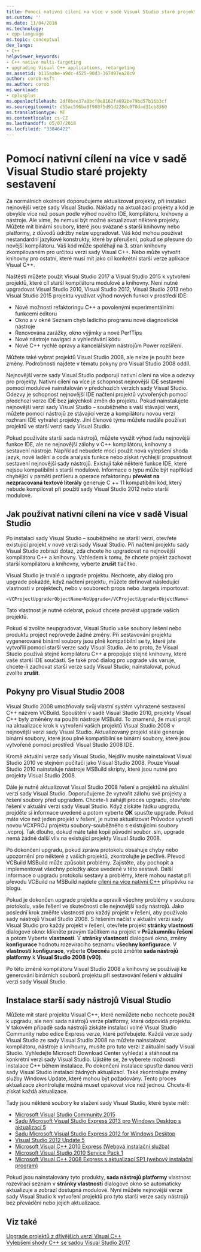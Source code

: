 ```yaml
---
title: Pomocí nativní cílení na více v sadě Visual Studio staré projekty sestavení | Microsoft Docs
ms.custom: ''
ms.date: 11/04/2016
ms.technology:
- cpp-language
ms.topic: conceptual
dev_langs:
- C++
helpviewer_keywords:
- C++ native multi-targeting
- upgrading Visual C++ applications, retargeting
ms.assetid: b115aabe-a9dc-4525-90d3-367d97ea20c9
author: corob-msft
ms.author: corob
ms.workload:
- cplusplus
ms.openlocfilehash: 2df0bee37a0bcf0e8162fa692be79bd57b16b3cf
ms.sourcegitcommit: d55ac596ba8f908f5d91d228dc070dad31cb8360
ms.translationtype: MT
ms.contentlocale: cs-CZ
ms.lasthandoff: 05/07/2018
ms.locfileid: "33846422"
---
```

# <a name="use-native-multi-targeting-in-visual-studio-to-build-old-projects"></a>Pomocí nativní cílení na více v sadě Visual Studio staré projekty sestavení

Za normálních okolností doporučujeme aktualizovat projekty, při instalaci nejnovější verze sady Visual Studio. Náklady na aktualizaci projekty a kód je obvykle více než posun podle výhod nového IDE, kompilátoru, knihovny a nástroje. Ale víme, že nemusí být možné aktualizovat některé projekty. Můžete mít binární soubory, které jsou svázané s starší knihovny nebo platformy, z důvodů údržby nelze upgradovat. Váš kód mohou používat nestandardní jazykové konstrukty, které by přerušení, pokud se přesune do novější kompilátoru. Váš kód může spoléhají na 3. stran knihovny zkompilovaném pro určitou verzi sady Visual C++. Nebo může vytvořit knihovny pro ostatní, které musí mít jako cíl konkrétní starší verze aplikace Visual C++.

Naštěstí můžete použít Visual Studio 2017 a Visual Studio 2015 k vytvoření projektů, které cíl starší kompilátoru modulové a knihovny. Není nutné upgradovat Visual Studio 2010, Visual Studio 2012, Visual Studio 2013 nebo Visual Studio 2015 projektu využívat výhod nových funkcí v prostředí IDE:

 - Nové možnosti refaktoringu C++ a povolenými experimentálními funkcemi editoru
 - Okno a v okně Seznam chyb ladicího programu nové diagnostické nástroje
 - Renovována zarážky, okno výjimky a nové PerfTips
 - Nové nástroje navigaci a vyhledávání kódu
 - Nové C++ rychlé opravy a kancelářským nástrojům Power rozšíření.

Můžete také vybrat projektů Visual Studio 2008, ale nelze je použít beze změny. Podrobnosti najdete v tématu pokyny pro Visual Studio 2008 oddíl.

Nejnovější verze sady Visual Studio podporují nativní cílení na více a odezvy pro projekty. Nativní cílení na více je schopnost nejnovější IDE sestavení pomocí modulové nainstalován v předchozích verzích sady Visual Studio. Odezvy je schopnost nejnovější IDE načtení projektů vytvořených pomocí předchozí verze IDE bez jakýchkoli změn do projektu. Pokud nainstalujete nejnovější verzi sady Visual Studio – souběžného s vaší stávající verzi, můžete pomocí nástrojů ze stávající verze a kompilátoru novou verzi rozhraní IDE vytvářet projekty. Jiní členové týmu můžete nadále používat projektů ve starší verzi sady Visual Studio.

Pokud používáte starší sada nástrojů, můžete využít výhod řadu nejnovější funkce IDE, ale ne nejnovější zálohy v C++ kompilátoru, knihovny a sestavení nástroje. Například nebudete moci použít nová vylepšení shoda jazyk, nové ladění a code analysis funkce nebo získat rychlejší propustnost sestavení nejnovější sady nástrojů. Existují také některé funkce IDE, které nejsou kompatibilní s starší modulové. Informace o typu může být například chybějící v paměti profileru a operace refaktoringu **převést na nezpracovaná textové literály** generuje C ++ 11 kompatibilní kód, který nebude kompilovat při použití sady Visual Studio 2012 nebo starší modulové.

## <a name="how-to-use-native-multi-targeting-in-visual-studio"></a>Jak používat nativní cílení na více v sadě Visual Studio

Po instalaci sady Visual Studio – souběžného se starší verzí, otevřete existující projekt v nové verzi sady Visual Studio. Při načtení projektu sady Visual Studio zobrazí dotaz, zda chcete ho upgradovat na nejnovější kompilátoru C++ a knihovny. Vzhledem k tomu, že chcete projekt zachovat starší kompilátoru a knihovny, vyberte **zrušit** tlačítko.

Visual Studio je trvalé o upgrade projektu. Nechcete, aby dialog pro upgrade pokaždé, když načtení projektu, můžete definovat následující vlastnosti v projektech, nebo v souborech props nebo .targets importovat:

`<VCProjectUpgraderObjectName>NoUpgrade</VCProjectUpgraderObjectName>`

Tato vlastnost je nutné odebrat, pokud chcete provést upgrade vašich projektů.

Pokud si zvolíte neupgradovat, Visual Studio vaše soubory řešení nebo produktu project neprovede žádné změny. Při sestavování projektu vygenerované binární soubory jsou plně kompatibilní se ty, které jste vytvořili pomocí starší verze sady Visual Studio. Je to proto, že Visual Studio používá stejné kompilátoru C++ a propojuje stejné knihovny, které vaše starší IDE součástí. Se také proč dialog pro upgrade vás varuje, chcete-li zachovat starší verze sady Visual Studio, nainstalovat, pokud zvolíte **zrušit**.

## <a name="instructions-for-visual-studio-2008"></a>Pokyny pro Visual Studio 2008  
  
Visual Studio 2008 umožňovaly svůj vlastní systém vyhrazené sestavení C++ názvem VCBuild. Spouštění v sadě Visual Studio 2010, projekty Visual C++ byly změněny na použití nástroje MSBuild. To znamená, že musí projít na aktualizace krok k vytvoření vašich projektů Visual Studio 2008 v nejnovější verzi sady Visual Studio. Aktualizovaný projekt stále generuje binární soubory, které jsou plně kompatibilní se binární soubory, které jsou vytvořené pomocí prostředí Visual Studio 2008 IDE.

Kromě aktuální verze sady Visual Studio, Nejdřív musíte nainstalovat Visual Studio 2010 ve stejném počítači jako Visual Studio 2008. Pouze Visual Studio 2010 nainstaluje nástroje MSBuild skripty, které jsou nutné pro projekty Visual Studio 2008. 

Dále je nutné aktualizovat Visual Studio 2008 řešení a projektů na aktuální verzi sady Visual Studio. Doporučujeme že vytvořit zálohu své projekty a řešení soubory před upgradem. Chcete-li zahájit proces upgradu, otevřete řešení v aktuální verzi sady Visual Studio. Když získáte řádku upgradu, projděte si informace uvedené a potom vyberte **OK** spusťte upgrade. Pokud máte více než jeden projekt v řešení, je nutné aktualizovat Průvodce vytvoří novou VCXPROJ projektu soubory-souběžného s existujícími soubory .vcproj. Tak dlouho, dokud máte také kopii původní soubor .sln, upgrade nemá žádné další vliv na existující projekty Visual Studio 2008.

Po dokončení upgradu, pokud zpráva protokolu obsahuje chyby nebo upozornění pro některé z vašich projektů, zkontrolujte je pečlivě. Převod VCBuild MSBuild může způsobit problémy. Zajistěte, aby pochopit a implementovat všechny položky akce uvedené v této sestavě. Další informace o upgradu protokolu sestavy a problémy, které mohou nastat při převodu VCBuild na MSBuild najdete [cílení na více nativní C++](https://blogs.msdn.microsoft.com/vcblog/2009/12/08/c-native-multi-targeting/) příspěvku na blogu.

Pokud je dokončen upgrade projektu a opravili všechny problémy v souboru protokolu, vaše řešení ve skutečnosti cíle nejnovější sady nástrojů. Jako poslední krok změňte vlastnosti pro každý projekt v řešení, aby používalo sady nástrojů Visual Studio 2008. S řešením načíst v aktuální verzi sady Visual Studio pro každý projekt v řešení, otevřete projekt **stránky vlastností** dialogové okno: klikněte pravým tlačítkem na projekt v **Průzkumníku řešení** a potom Vyberte **vlastnosti**. V **stránky vlastností** dialogové okno, změny **konfigurace** hodnotu rozevíracího seznamu **všechny konfigurace**. V **vlastnosti konfigurace**, vyberte **Obecné**a poté změňte **sada nástrojů platformy** k **Visual Studio 2008 (v90)**.

Po této změně kompilátoru Visual Studio 2008 a knihovny se používají ke generování binárních souborů projektu při sestavování řešení v aktuální verzi sady Visual Studio.

## <a name="install-an-older-visual-studio-toolset"></a>Instalace starší sady nástrojů Visual Studio

Můžete mít staré projektu Visual C++, které nemůžete nebo nechcete použít k upgradu, ale není sada nástrojů verze platformy, která odpovídá projektu. V takovém případě sada nástrojů získáte instalací volné Visual Studio Community nebo edice Express verze, které potřebujete. Každá verze sady Visual Studio ze sady Visual Studio 2008 na můžete nainstalovat kompilátoru, nástroje a knihovny, musíte pro tuto verzi z aktuální sady Visual Studio. Vyhledejte Microsoft Download Center vyhledat a stáhnout na konkrétní verzi sady Visual Studio. Ujistěte se, že vyberete možnosti instalace C++ během instalace. Po dokončení instalace spusťte danou verzi sady Visual Studio instalaci žádných aktualizací. Také zkontrolujte změny služby Windows Update, které mohou být požadovány. Tento proces aktualizace zkontrolujte možná muset opakovat více než jednou. Chcete-li získat každá aktualizace.

Tady jsou některé soubory ke stažení sady Visual Studio, které byste měli:

  - [Microsoft Visual Studio Community 2015](https://www.microsoft.com/en-us/download/details.aspx?id=48146)  
  - [Sadu Microsoft Visual Studio Express 2013 pro Windows Desktop s aktualizací 5](https://www.microsoft.com/en-us/download/details.aspx?id=48131)  
  - [Sadu Microsoft Visual Studio Express 2012 for Windows Desktop](https://www.microsoft.com/en-us/download/details.aspx?id=34673)  
  - [Visual Studio 2012 Update 5](https://www.microsoft.com/en-us/download/details.aspx?id=34673)  
  - [Microsoft Visual C++ 2010 Express (Webová instalační služba)](https://download.microsoft.com/download/1/D/9/1D9A6C0E-FC89-43EE-9658-B9F0E3A76983/vc_web.exe)  
  - [Microsoft Visual Studio 2010 Service Pack 1](https://www.microsoft.com/en-us/download/details.aspx?id=23691)  
  - [Microsoft Visual C++ 2008 Express s aktualizací SP1 (webový instalační program)](https://go.microsoft.com/?linkid=7729279)  

Pokud jsou nainstalovány tyto produkty, **sada nástrojů platformy** vlastnost rozevírací seznam v **stránky vlastností** dialogové okno se automaticky aktualizuje a zobrazí dostupná modulové. Nyní můžete nejnovější verze sady Visual Studio k vytvoření projektů pro tyto starší verze sady nástrojů bez převádění nebo jejich aktualizace.

## <a name="see-also"></a>Viz také

[Upgrade projektů z dřívějších verzí Visual C++](upgrading-projects-from-earlier-versions-of-visual-cpp.md)  
[Vylepšení shody C++ se sadou Visual Studio 2017](../cpp-conformance-improvements-2017.md)  
